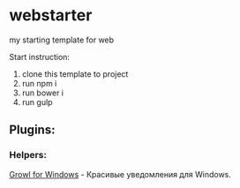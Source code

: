 # webstarter
my starting template for web

Start instruction:

1. clone this template to project
2. run npm i
3. run bower i
4. run gulp

## Plugins:

### Helpers:
[Growl for Windows](http://www.growlforwindows.com/gfw/) - Красивые уведомления для Windows.